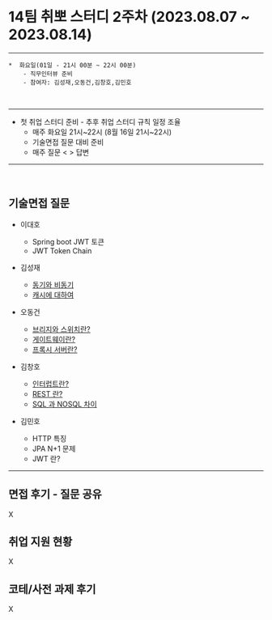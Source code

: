 
﻿
# 14팀 취뽀 스터디 2주차 (2023.08.07 ~ 2023.08.14)

---
    *  화요일(01일 - 21시 00분 ~ 22시 00분)
        - 직무인터뷰 준비
        - 참여자: 김성재,오동건,김창호,김민호
        
<br>

---

   * 첫 취업 스터디 준비
    - 추후 취업 스터디 규칙 일정 조율
     - 매주 화요일 21시~22시 (8월 16일 21시~22시)
     - 기술면접 질문 대비 준비
     - 매주 질문 < > 답변 

---
<br>


## 기술면접 질문

* 이대호
  - Spring boot JWT 토큰
  - JWT Token Chain
 
* 김성재
   - [동기와 비동기](https://dev-green.tistory.com/124)
   - [캐시에 대하여](https://dev-green.tistory.com/125)

* 오동건
   - [브리지와 스위치란?](https://o-d-g.tistory.com/59)
   - [게이트웨이란?](https://o-d-g.tistory.com/59)
   - [프록시 서버란?](https://o-d-g.tistory.com/60)

* 김창호
   - [인터럽트란?](https://c7l8i12.tistory.com/31)
   - [REST 란?](https://c7l8i12.tistory.com/29)
   - [SQL 과 NOSQL 차이](https://c7l8i12.tistory.com/30)
     
* 김민호
   - HTTP 특징
   - JPA N+1 문제
   - JWT 란?

---

## 면접 후기 - 질문 공유
X

## 취업 지원 현황
X

## 코테/사전 과제 후기
X

